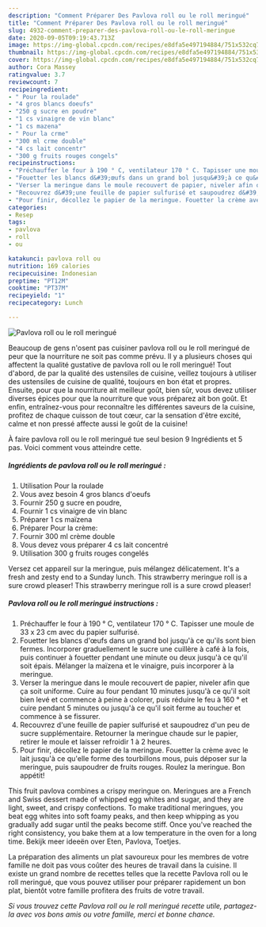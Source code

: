 ```yaml
---
description: "Comment Préparer Des Pavlova roll ou le roll meringué"
title: "Comment Préparer Des Pavlova roll ou le roll meringué"
slug: 4932-comment-preparer-des-pavlova-roll-ou-le-roll-meringue
date: 2020-09-05T09:19:43.713Z
image: https://img-global.cpcdn.com/recipes/e8dfa5e497194884/751x532cq70/pavlova-roll-ou-le-roll-meringue-photo-principale-de-la-recette.jpg
thumbnail: https://img-global.cpcdn.com/recipes/e8dfa5e497194884/751x532cq70/pavlova-roll-ou-le-roll-meringue-photo-principale-de-la-recette.jpg
cover: https://img-global.cpcdn.com/recipes/e8dfa5e497194884/751x532cq70/pavlova-roll-ou-le-roll-meringue-photo-principale-de-la-recette.jpg
author: Cora Massey
ratingvalue: 3.7
reviewcount: 7
recipeingredient:
- " Pour la roulade"
- "4 gros blancs doeufs"
- "250 g sucre en poudre"
- "1 cs vinaigre de vin blanc"
- "1 cs mazena"
- " Pour la crme"
- "300 ml crme double"
- "4 cs lait concentr"
- "300 g fruits rouges congels"
recipeinstructions:
- "Préchauffer le four à 190 ° C, ventilateur 170 ° C. Tapisser une moule de 33 x 23 cm avec du papier sulfurisé."
- "Fouetter les blancs d&#39;œufs dans un grand bol jusqu&#39;à ce qu&#39;ils sont bien fermes. Incorporer graduellement le sucre une cuillère à café à la fois, puis continuer à fouetter pendant une minute ou deux jusqu&#39;à ce qu&#39;il soit épais. Mélanger la maïzena et le vinaigre, puis incorporer à la meringue."
- "Verser la meringue dans le moule recouvert de papier, niveler afin que ça soit uniforme. Cuire au four pendant 10 minutes jusqu&#39;à ce qu&#39;il soit bien levé et commence à peine à colorer, puis réduire le feu à 160 ° et cuire pendant 5 minutes ou jusqu&#39;à ce qu&#39;il soit ferme au toucher et commence à se fissurer."
- "Recouvrez d&#39;une feuille de papier sulfurisé et saupoudrez d&#39;un peu de sucre supplémentaire. Retourner la meringue chaude sur le papier, retirer le moule et laisser refroidir 1 à 2 heures."
- "Pour finir, décollez le papier de la meringue. Fouetter la crème avec le lait jusqu&#39;à ce qu&#39;elle forme des tourbillons mous, puis déposer sur la meringue, puis saupoudrer de fruits rouges. Roulez la meringue. Bon appétit!"
categories:
- Resep
tags:
- pavlova
- roll
- ou

katakunci: pavlova roll ou 
nutrition: 169 calories
recipecuisine: Indonesian
preptime: "PT12M"
cooktime: "PT37M"
recipeyield: "1"
recipecategory: Lunch

---
```



![Pavlova roll ou le roll meringué](https://img-global.cpcdn.com/recipes/e8dfa5e497194884/751x532cq70/pavlova-roll-ou-le-roll-meringue-photo-principale-de-la-recette.jpg)

Beaucoup de gens n'osent pas cuisiner pavlova roll ou le roll meringué de peur que la nourriture ne soit pas comme prévu. Il y a plusieurs choses qui affectent la qualité gustative de pavlova roll ou le roll meringué! Tout d'abord, de par la qualité des ustensiles de cuisine, veillez toujours à utiliser des ustensiles de cuisine de qualité, toujours en bon état et propres. Ensuite, pour que la nourriture ait meilleur goût, bien sûr, vous devez utiliser diverses épices pour que la nourriture que vous préparez ait bon goût. Et enfin, entraînez-vous pour reconnaître les différentes saveurs de la cuisine, profitez de chaque cuisson de tout cœur, car la sensation d'être excité, calme et non pressé affecte aussi le goût de la cuisine!

<!--inarticleads1-->

À faire pavlova roll ou le roll meringué tue seul besion 9 Ingrédients et 5 pas. Voici comment vous atteindre cette.

##### Ingrédients de pavlova roll ou le roll meringué :

1. Utilisation  Pour la roulade
1. Vous avez besoin 4 gros blancs d&#39;oeufs
1. Fournir 250 g sucre en poudre,
1. Fournir 1 cs vinaigre de vin blanc
1. Préparer 1 cs maïzena
1. Préparer  Pour la crème:
1. Fournir 300 ml crème double
1. Vous devez vous préparer 4 cs lait concentré
1. Utilisation 300 g fruits rouges congelés


Versez cet appareil sur la meringue, puis mélangez délicatement. It&#39;s a fresh and zesty end to a Sunday lunch. This strawberry meringue roll is a sure crowd pleaser! This strawberry meringue roll is a sure crowd pleaser! 

<!--inarticleads2-->

##### Pavlova roll ou le roll meringué instructions :

1. Préchauffer le four à 190 ° C, ventilateur 170 ° C. Tapisser une moule de 33 x 23 cm avec du papier sulfurisé.
1. Fouetter les blancs d&#39;œufs dans un grand bol jusqu&#39;à ce qu&#39;ils sont bien fermes. Incorporer graduellement le sucre une cuillère à café à la fois, puis continuer à fouetter pendant une minute ou deux jusqu&#39;à ce qu&#39;il soit épais. Mélanger la maïzena et le vinaigre, puis incorporer à la meringue.
1. Verser la meringue dans le moule recouvert de papier, niveler afin que ça soit uniforme. Cuire au four pendant 10 minutes jusqu&#39;à ce qu&#39;il soit bien levé et commence à peine à colorer, puis réduire le feu à 160 ° et cuire pendant 5 minutes ou jusqu&#39;à ce qu&#39;il soit ferme au toucher et commence à se fissurer.
1. Recouvrez d&#39;une feuille de papier sulfurisé et saupoudrez d&#39;un peu de sucre supplémentaire. Retourner la meringue chaude sur le papier, retirer le moule et laisser refroidir 1 à 2 heures.
1. Pour finir, décollez le papier de la meringue. Fouetter la crème avec le lait jusqu&#39;à ce qu&#39;elle forme des tourbillons mous, puis déposer sur la meringue, puis saupoudrer de fruits rouges. Roulez la meringue. Bon appétit!


This fruit pavlova combines a crispy meringue on. Meringues are a French and Swiss dessert made of whipped egg whites and sugar, and they are light, sweet, and crispy confections. To make traditional meringues, you beat egg whites into soft foamy peaks, and then keep whipping as you gradually add sugar until the peaks become stiff. Once you&#39;ve reached the right consistency, you bake them at a low temperature in the oven for a long time. Bekijk meer ideeën over Eten, Pavlova, Toetjes. 

<!--inarticleads1-->

<p>
La préparation des aliments un plat savoureux pour les membres de votre famille ne doit pas vous coûter des heures de travail dans la cuisine. Il existe un grand nombre de recettes telles que la recette Pavlova roll ou le roll meringué, que vous pouvez utiliser pour préparer rapidement un bon plat, bientôt votre famille profitera des fruits de votre travail.
</p>

<p>
<i>Si vous trouvez cette Pavlova roll ou le roll meringué recette utile, partagez-la avec vos bons amis ou votre famille, merci et bonne chance.</i>
</p>
